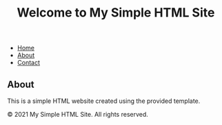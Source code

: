 <!DOCTYPE html>
<html lang="en">
<head>
  <meta charset="UTF-8">
  <meta name="viewport" content="width=device-width, initial-scale=1.0">
  <meta property="og:image" content="https://www.w3schools.com/images/w3schools_logo_436_2.png">
  <meta property="og:image:type" content="image/png">
<meta property="og:image:width" content="436">
<meta property="og:image:height" content="228">
  <meta property="og:description" content="My Desc">
  <title>Simple HTML Site</title>
</head>
<body>

  <header>
    <h1>Welcome to My Simple HTML Site</h1>
  </header>

  <nav>
    <ul>
      <li><a href="#">Home</a></li>
      <li><a href="#">About</a></li>
      <li><a href="#">Contact</a></li>
    </ul>
  </nav>

  <main>
    <h2>About</h2>
    <p>This is a simple HTML website created using the provided template.</p>
  </main>

  <footer>
    <p>&copy; 2021 My Simple HTML Site. All rights reserved.</p>
  </footer>

</body>
</html>
